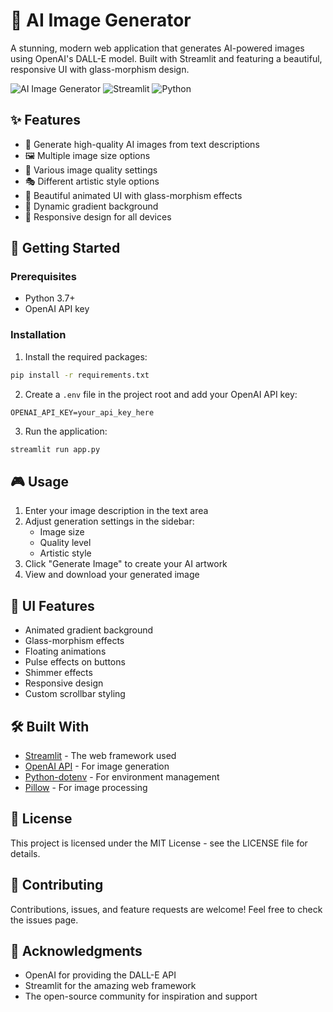 # 🎨 AI Image Generator

A stunning, modern web application that generates AI-powered images using OpenAI's DALL-E model. Built with Streamlit and featuring a beautiful, responsive UI with glass-morphism design.

![AI Image Generator](https://img.shields.io/badge/AI-Image%20Generator-blue?style=for-the-badge&logo=openai)
![Streamlit](https://img.shields.io/badge/Built%20with-Streamlit-FF4B4B?style=for-the-badge&logo=streamlit)
![Python](https://img.shields.io/badge/Python-3.7+-blue?style=for-the-badge&logo=python)

## ✨ Features

- 🎯 Generate high-quality AI images from text descriptions
- 🖼️ Multiple image size options
- 🎨 Various image quality settings
- 🎭 Different artistic style options
- 💫 Beautiful animated UI with glass-morphism effects
- 🌈 Dynamic gradient background
- 📱 Responsive design for all devices

## 🚀 Getting Started

### Prerequisites

- Python 3.7+
- OpenAI API key

### Installation

1. Install the required packages:
```bash
pip install -r requirements.txt
```

2. Create a `.env` file in the project root and add your OpenAI API key:
```env
OPENAI_API_KEY=your_api_key_here
```

3. Run the application:
```bash
streamlit run app.py
```

## 🎮 Usage

1. Enter your image description in the text area
2. Adjust generation settings in the sidebar:
   - Image size
   - Quality level
   - Artistic style
3. Click "Generate Image" to create your AI artwork
4. View and download your generated image

## 🎨 UI Features

- Animated gradient background
- Glass-morphism effects
- Floating animations
- Pulse effects on buttons
- Shimmer effects
- Responsive design
- Custom scrollbar styling

## 🛠️ Built With

- [Streamlit](https://streamlit.io/) - The web framework used
- [OpenAI API](https://openai.com/) - For image generation
- [Python-dotenv](https://pypi.org/project/python-dotenv/) - For environment management
- [Pillow](https://python-pillow.org/) - For image processing

## 📝 License

This project is licensed under the MIT License - see the LICENSE file for details.

## 🤝 Contributing

Contributions, issues, and feature requests are welcome! Feel free to check the issues page.

## 💖 Acknowledgments

- OpenAI for providing the DALL-E API
- Streamlit for the amazing web framework
- The open-source community for inspiration and support
